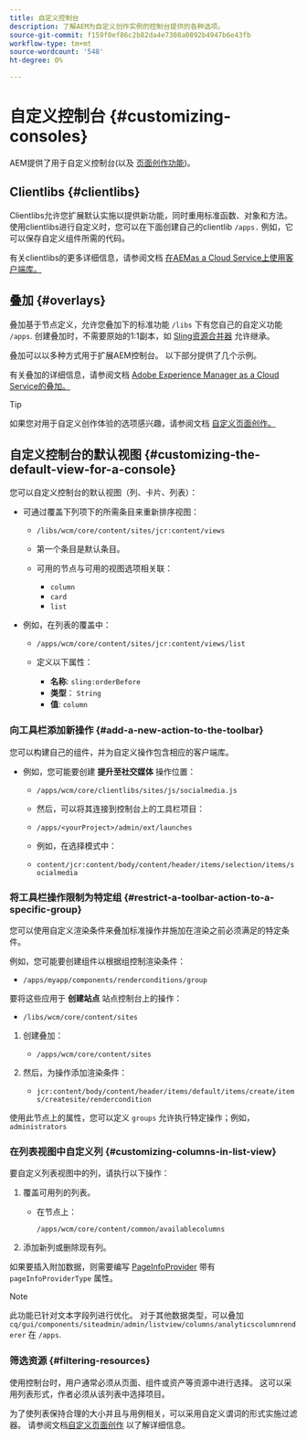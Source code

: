 ```yaml
---
title: 自定义控制台
description: 了解AEM为自定义创作实例的控制台提供的各种选项。
source-git-commit: f159f0ef86c2b82da4e7308a0892b4947b6e43fb
workflow-type: tm+mt
source-wordcount: '548'
ht-degree: 0%

---
```



# 自定义控制台 {#customizing-consoles}

AEM提供了用于自定义控制台(以及 [页面创作功能](/help/implementing/developing/extending/page-authoring.md))。

## Clientlibs {#clientlibs}

Clientlibs允许您扩展默认实施以提供新功能，同时重用标准函数、对象和方法。 使用clientlibs进行自定义时，您可以在下面创建自己的clientlib `/apps.` 例如，它可以保存自定义组件所需的代码。

有关clientlibs的更多详细信息，请参阅文档 [在AEMas a Cloud Service上使用客户端库。](/help/implementing/developing/introduction/clientlibs.md)

## 叠加 {#overlays}

叠加基于节点定义，允许您叠加下的标准功能 `/libs` 下有您自己的自定义功能 `/apps`. 创建叠加时，不需要原始的1:1副本，如 [Sling资源合并器](/help/implementing/developing/introduction/sling-resource-merger.md) 允许继承。

叠加可以以多种方式用于扩展AEM控制台。 以下部分提供了几个示例。

有关叠加的详细信息，请参阅文档 [Adobe Experience Manager as a Cloud Service的叠加。](/help/implementing/developing/introduction/overlays.md)

>[!TIP]
>
>如果您对用于自定义创作体验的选项感兴趣，请参阅文档 [自定义页面创作。](/help/implementing/developing/extending/page-authoring.md)

## 自定义控制台的默认视图 {#customizing-the-default-view-for-a-console}

您可以自定义控制台的默认视图（列、卡片、列表）：

* 可通过覆盖下列项下的所需条目来重新排序视图：

   * `/libs/wcm/core/content/sites/jcr:content/views`

   * 第一个条目是默认条目。

   * 可用的节点与可用的视图选项相关联：

      * `column`
      * `card`
      * `list`

* 例如，在列表的覆盖中：

   * `/apps/wcm/core/content/sites/jcr:content/views/list`

   * 定义以下属性：

      * **名称**: `sling:orderBefore`
      * **类型**： `String`
      * **值**: `column`

### 向工具栏添加新操作 {#add-a-new-action-to-the-toolbar}

您可以构建自己的组件，并为自定义操作包含相应的客户端库。

* 例如，您可能要创建 **提升至社交媒体** 操作位置：

   * `/apps/wcm/core/clientlibs/sites/js/socialmedia.js`

   * 然后，可以将其连接到控制台上的工具栏项目：

   * `/apps/<yourProject>/admin/ext/launches`

   * 例如，在选择模式中：

   * `content/jcr:content/body/content/header/items/selection/items/socialmedia`

### 将工具栏操作限制为特定组 {#restrict-a-toolbar-action-to-a-specific-group}

您可以使用自定义渲染条件来叠加标准操作并施加在渲染之前必须满足的特定条件。

例如，您可能要创建组件以根据组控制渲染条件：

* `/apps/myapp/components/renderconditions/group`

要将这些应用于 **创建站点** 站点控制台上的操作：

* `/libs/wcm/core/content/sites`

1. 创建叠加：

   * `/apps/wcm/core/content/sites`

1. 然后，为操作添加渲染条件：

   * `jcr:content/body/content/header/items/default/items/create/items/createsite/rendercondition`

使用此节点上的属性，您可以定义 `groups` 允许执行特定操作；例如， `administrators`

### 在列表视图中自定义列 {#customizing-columns-in-list-view}

要自定义列表视图中的列，请执行以下操作：

1. 覆盖可用列的列表。

   * 在节点上：

     `/apps/wcm/core/content/common/availablecolumns`

1. 添加新列或删除现有列。

如果要插入附加数据，则需要编写 [PageInfoProvider](https://developer.adobe.com/experience-manager/reference-materials/cloud-service/javadoc/com/day/cq/wcm/api/PageInfoProvider.html) 带有 `pageInfoProviderType` 属性。

>[!NOTE]
>
>此功能已针对文本字段列进行优化。 对于其他数据类型，可以叠加 `cq/gui/components/siteadmin/admin/listview/columns/analyticscolumnrenderer` 在 `/apps`.

### 筛选资源 {#filtering-resources}

使用控制台时，用户通常必须从页面、组件或资产等资源中进行选择。 这可以采用列表形式，作者必须从该列表中选择项目。

为了使列表保持合理的大小并且与用例相关，可以采用自定义谓词的形式实施过滤器。 请参阅文档[自定义页面创作](/help/implementing/developing/extending/page-authoring.md#filtering-resources) 以了解详细信息。
